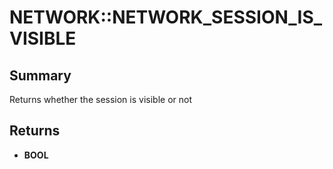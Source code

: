 # NETWORK::NETWORK_SESSION_IS_VISIBLE

## Summary
Returns whether the session is visible or not

## Returns
* **BOOL**